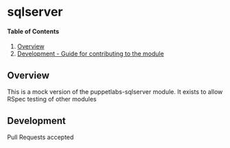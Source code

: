 # sqlserver

#### Table of Contents

1. [Overview](#overview)
6. [Development - Guide for contributing to the module](#development)

## Overview

This is a mock version of the puppetlabs-sqlserver module.  It exists to allow RSpec
testing of other modules

## Development

Pull Requests accepted
